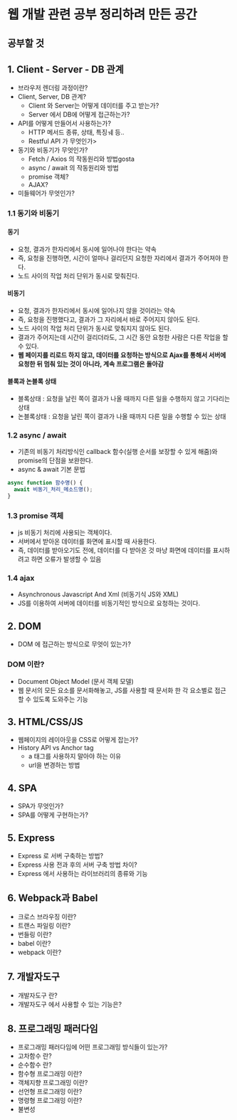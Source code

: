 # 웹 개발 관련 공부 정리하려 만든 공간

## 공부할 것

## 1. Client - Server - DB 관계

- 브라우저 렌더링 과정이란?
- Client, Server, DB 관계?
  - Client 와 Server는 어떻게 데이터를 주고 받는가?
  - Server 에서 DB에 어떻게 접근하는가?
- API를 어떻게 만들어서 사용하는가?
  - HTTP 메서드 종류, 상태, 특징ㅞ 등..
  - Restful API 가 무엇인가>
- 동기와 비동기가 무엇인가?
  - Fetch / Axios 의 작동원리와 방법gosta
  - async / await 의 작동원리와 방법
  - promise 객체?
  - AJAX?
- 미들웨어가 무엇인가?

### 1.1 동기와 비동기

#### 동기

- 요청, 결과가 한자리에서 동시에 일어나야 한다는 약속
- 즉, 요청을 진행하면, 시간이 얼마나 걸리던지 요청한 자리에서 결과가 주어져야 한다.
- 노드 사이의 작업 처리 단위가 동시로 맞춰진다.

#### 비동기

- 요청, 결과가 한자리에서 동시에 일어나지 않을 것이라는 약속
- 즉, 요청을 진행했다고, 결과가 그 자리에서 바로 주어지지 않아도 된다.
- 노드 사이의 작업 처리 단위가 동시로 맞춰지지 않아도 된다.
- 결과가 주어지는데 시간이 걸리더라도, 그 시간 동안 요청한 사람은 다른 작업을 할 수 있다.
- **웹 페이지를 리로드 하지 않고, 데이터를 요청하는 방식으로 Ajax를 통해서 서버에 요청한 뒤 멈춰 있는 것이 아니라, 계속 프로그램은 돌아감**

#### 블록과 논블록 상태

- 블록상태 : 요청을 날린 쪽이 결과가 나올 때까지 다른 일을 수행하지 않고 기다리는 상태
- 논블록상태 : 요청을 날린 쪽이 결과가 나올 때까지 다른 일을 수행할 수 있는 상태

### 1.2 async / await

- 기존의 비동기 처리방식인 callback 함수(실행 순서를 보장할 수 있게 해줌)와 promise의 단점을 보완한다.
- async & await 기본 문법

```js
async function 함수명() {
  await 비동기_처리_메소드명();
}
```

### 1.3 promise 객체

- js 비동기 처리에 사용되는 객체이다.
- 서버에서 받아온 데이터를 화면에 표시할 때 사용한다.
- 즉, 데이터를 받아오기도 전에, 데이터를 다 받아온 것 마냥 화면에 데이터를 표시하려고 하면 오류가 발생할 수 있음

### 1.4 ajax

- Asynchronous Javascript And Xml (비동기식 JS와 XML)
- JS를 이용하여 서버에 데이터를 비동기적인 방식으로 요청하는 것이다.


## 2. DOM 

- DOM 에 접근하는 방식으로 무엇이 있는가?

### DOM 이란?

- Document Object Model (문서 객체 모델)
- 웹 문서의 모든 요소를 문서화해놓고, JS를 사용할 때 문서화 한 각 요소별로 접근할 수 있도록 도와주는 기능

## 3. HTML/CSS/JS 

- 웹페이지의 레이아웃을 CSS로 어떻게 잡는가?
- History API vs Anchor tag
  - a 태그를 사용하지 말아야 하는 이유
  - url을 변경하는 방법

## 4. SPA

- SPA가 무엇인가?
- SPA를 어떻게 구현하는가?

## 5. Express

- Express 로 서버 구축하는 방법?
- Express 사용 전과 후의 서버 구축 방법 차이?
- Express 에서 사용하는 라이브러리의 종류와 기능

## 6. Webpack과 Babel

- 크로스 브라우징 이란?
- 트랜스 파일링 이란?
- 번들링 이란?
- babel 이란?
- webpack 이란?

## 7. 개발자도구 

- 개발자도구 란?
- 개발자도구 에서 사용할 수 있는 기능은?

## 8. 프로그래밍 패러다임

- 프로그래밍 패러다임에 어떤 프로그래밍 방식들이 있는가?
- 고차함수 란?
- 순수함수 란?
- 함수형 프로그래밍 이란?
- 객체지향 프로그래밍 이란?
- 선언형 프로그래밍 이란?
- 명령형 프로그래밍 이란?
- 불변성